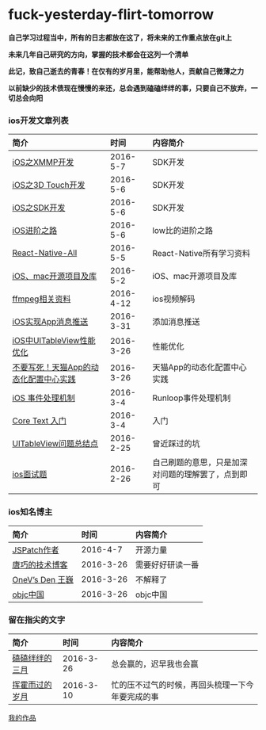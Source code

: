 # fuck-yesterday-flirt-tomorrow
**自己学习过程当中，所有的日志都放在这了，将未来的工作重点放在git上**  

**未来几年自己研究的方向，掌握的技术都会在这列一个清单**  

**此记，致自己逝去的青春！在仅有的岁月里，能帮助他人，贡献自己微薄之力**  

**以前缺少的技术债现在慢慢的来还，总会遇到磕磕绊绊的事，只要自己不放弃，一切总会向阳**  


### ios开发文章列表  

简介 | 时间 | 内容简介
:------------- | :------------- | :-------------
[iOS之XMMP开发](https://github.com/zhaoxiaobao/fuck-yesterday-flirt-tomorrow/blob/master/2016/page12.md) | 2016-5-7 | SDK开发
[iOS之3D Touch开发](https://github.com/zhaoxiaobao/fuck-yesterday-flirt-tomorrow/blob/master/2016/page11.md) | 2016-5-6 | SDK开发
[iOS之SDK开发](https://github.com/zhaoxiaobao/fuck-yesterday-flirt-tomorrow/blob/master/2016/page10.md) | 2016-5-6 | SDK开发
[iOS进阶之路](https://github.com/zhaoxiaobao/fuck-yesterday-flirt-tomorrow/blob/master/2016/page9.md) | 2016-5-6 | low比的进阶之路
[React-Native-All](https://github.com/zhaoxiaobao/fuck-yesterday-flirt-tomorrow/blob/master/2016/page8.md) | 2016-5-5 | React-Native所有学习资料
[iOS、mac开源项目及库](https://github.com/Tim9Liu9/TimLiu-iOS) | 2016-5-2 | iOS、mac开源项目及库
[ffmpeg相关资料](http://blog.csdn.net/leixiaohua1020/article/details/15811977/) | 2016-4-12 | ios视频解码
[iOS实现App消息推送](http://blog.csdn.net/shenjie12345678/article/details/41120637) | 2016-3-31 | 添加消息推送
[iOS中UITableView性能优化](http://blog.csdn.net/lvxiangan/article/details/39827405) | 2016-3-26 | 性能优化
[不要写死！天猫App的动态化配置中心实践 ](http://mp.weixin.qq.com/s?__biz=MzA3ODg4MDk0Ng==&mid=402842876&idx=1&sn=e15d596c95bf7d1ed579cfd7e410696a&scene=2&srcid=0315cLs789Ej7XkMleLpkxHE#wechat_redirect) | 2016-3-26 | 天猫App的动态化配置中心实践
[iOS 事件处理机制](https://github.com/zhaoxiaobao/fuck-yesterday-flirt-tomorrow/blob/master/2016/page5.md) | 2016-3-4 | Runloop事件处理机制
[Core Text 入门](https://github.com/zhaoxiaobao/fuck-yesterday-flirt-tomorrow/blob/master/2016/page3.md) | 2016-3-4 | 入门
[UITableView问题总结点](https://github.com/zhaoxiaobao/fuck-yesterday-flirt-tomorrow/blob/master/2016/page1.md) | 2016-2-25 | 曾近踩过的坑
[ios面试题](https://github.com/zhaoxiaobao/fuck-yesterday-flirt-tomorrow/blob/master/2016/page2.md) | 2016-2-26 | 自己刷题的意思，只是加深对问题的理解罢了，点到即可

### ios知名博主  

简介 | 时间 | 内容简介
:------------- | :------------- | :-------------
[JSPatch作者](http://blog.cnbang.net/) | 2016-4-7 | 开源力量
[唐巧的技术博客](http://blog.devtang.com/) | 2016-3-26 | 需要好好研读一番
[OneV’s Den 王巍](http://onevcat.com/#blog/) | 2016-3-26 | 不解释了
[objc中国](http://objccn.io/) | 2016-3-26 | objc中国

### 留在指尖的文字  

简介 | 时间 | 内容简介
:------------- | :------------- | :-------------
[磕磕绊绊的三月](https://github.com/zhaoxiaobao/fuck-yesterday-flirt-tomorrow/blob/master/2016/page7.md) | 2016-3-26 | 总会赢的，迟早我也会赢
[挥霍而过的岁月](https://github.com/zhaoxiaobao/fuck-yesterday-flirt-tomorrow/blob/master/2016/page4.md) | 2016-3-10 | 忙的压不过气的时候，再回头梳理一下今年要完成的事

[我的作品](https://itunes.apple.com/us/developer/yuan-zhao/id1061866838)


